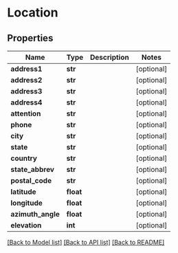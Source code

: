 # Location

## Properties
Name | Type | Description | Notes
------------ | ------------- | ------------- | -------------
**address1** | **str** |  | [optional] 
**address2** | **str** |  | [optional] 
**address3** | **str** |  | [optional] 
**address4** | **str** |  | [optional] 
**attention** | **str** |  | [optional] 
**phone** | **str** |  | [optional] 
**city** | **str** |  | [optional] 
**state** | **str** |  | [optional] 
**country** | **str** |  | [optional] 
**state_abbrev** | **str** |  | [optional] 
**postal_code** | **str** |  | [optional] 
**latitude** | **float** |  | [optional] 
**longitude** | **float** |  | [optional] 
**azimuth_angle** | **float** |  | [optional] 
**elevation** | **int** |  | [optional] 

[[Back to Model list]](../README.md#documentation-for-models) [[Back to API list]](../README.md#documentation-for-api-endpoints) [[Back to README]](../README.md)

